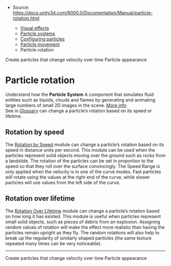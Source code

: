 * Source: https://docs.unity3d.com/6000.0/Documentation/Manual/particle-rotation.html

  * [Visual effects](https://docs.unity3d.com/6000.0/Documentation/Manual/visual-effects.html)
  * [Particle systems](https://docs.unity3d.com/6000.0/Documentation/Manual/ParticleSystems.html)
  * [Configuring particles](https://docs.unity3d.com/6000.0/Documentation/Manual/configuring-particles.html)
  * [Particle movement](https://docs.unity3d.com/6000.0/Documentation/Manual/particle-movement.html)
  * Particle rotation


[](https://docs.unity3d.com/6000.0/Documentation/Manual/create-particles-that-change-velocity-over-time.html)
Create particles that change velocity over time
[](https://docs.unity3d.com/6000.0/Documentation/Manual/particle-appearance.html)
Particle appearance
# Particle rotation
Understand how the **Particle System** A component that simulates fluid entities such as liquids, clouds and flames by generating and animating large numbers of small 2D images in the scene. [More info](https://docs.unity3d.com/6000.0/Documentation/Manual/class-ParticleSystem.html)  
See in [Glossary](https://docs.unity3d.com/6000.0/Documentation/Manual/Glossary.html#particlesystem) can change a particle’s rotation based on its speed or lifetime.
## Rotation by speed
The [Rotation by Speed](https://docs.unity3d.com/6000.0/Documentation/Manual/PartSysRotBySpeedModule.html) module can change a particle’s rotation based on its speed in distance units per second.
This module can be used when the particles represent solid objects moving over the ground such as rocks from a landslide. The rotation of the particles can be set in proportion to the speed so that they roll over the surface convincingly.
The Speed Range is only applied when the velocity is in one of the curve modes. Fast particles will rotate using the values at the right end of the curve, while slower particles will use values from the left side of the curve.
## Rotation over lifetime
The [Rotation Over Lifetime](https://docs.unity3d.com/6000.0/Documentation/Manual/PartSysRotOverLifeModule.html) module can change a particle’s rotation based on how long it has existed.
This module is useful when particles represent small solid objects, such as pieces of debris from an explosion. Assigning random values of rotation will make the effect more realistic than having the particles remain upright as they fly. The random rotations will also help to break up the regularity of similarly shaped particles (the same texture repeated many times can be very noticeable).
* * *
[](https://docs.unity3d.com/6000.0/Documentation/Manual/create-particles-that-change-velocity-over-time.html)
Create particles that change velocity over time
[](https://docs.unity3d.com/6000.0/Documentation/Manual/particle-appearance.html)
Particle appearance

